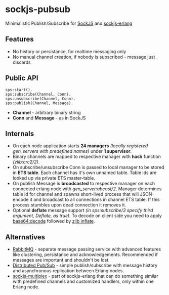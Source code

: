 sockjs-pubsub
=============

Minimalistic Publish/Subscribe for [SockJS](https://github.com/sockjs/sockjs-client) and [sockjs-erlang](https://github.com/blinkov/sockjs-erlang)

## Features
* No history or persistance, for realtime messaging only
* No manual channel creation, if nobody is subscribed - message just discards


## Public API

    sps:start().
    sps:subscribe(Channel, Conn).
    sps:unsubscribe(Channel, Conn).
    sps:publish(Channel, Message).

* **Channel** - arbitrary binary string
* **Conn** and **Message** - as in SockJS

## Internals
* On each node application starts **24 managers** *(locally registered gen_servers with predefined names)* under **1 supervisor**.
* Binary channels are mapped to respective manager with **hash** function *(zlib:crc2/2)*.
* On subscribe/unsubscribe Conn is passed to local manager to be stored in **ETS table**. Each channel has it's own unnamed table. Table ids are looked up via private ETS master-table.
* On publish Message is **broadcasted** to respective manager on each connected erlang node with *gen_server:abcast/2*. Manager determines table id for channel and spawns short-lived process that will JSON-encode it and broadcast to all connections in channel ETS table. If this process stumbles upon dead connection it removes it.
* Optional **deflate** message support *(in sps:subscribe/3 specify third argument, Deflate, as true)*. To decode on client side you need to apply [base64:decode](http://github.com/carlo/jquery-base64) followed by [zlib inflate](https://github.com/dankogai/js-deflate).

## Alternatives
* [RabbitMQ](http://www.rabbitmq.com/) - separate message passing service with advanced features like clustering, persistance and acknowledgements. Recommended if messages are important and shouldn't be lost.
* [Distributed Pub/Sub](https://github.com/doubleyou/dps) - simple publish/subscribe with message history and asynchronous replication between Erlang nodes.
* [sockjs-multiplex](https://github.com/blinkov/sockjs-erlang/blob/master/src/sockjs_multiplex.erl) - part of sockjs-erlang that can do something similar with predefined channels and customized handlers, only within one Erlang node.